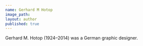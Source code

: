 ```yaml
---
name: Gerhard M Hotop
image_path:
layout: author
published: true
---
```

Gerhard M. Hotop (1924–2014) was a German graphic designer.
